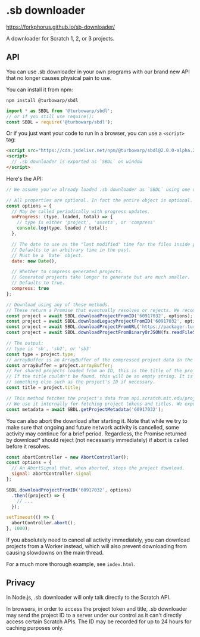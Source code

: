 # .sb downloader

https://forkphorus.github.io/sb-downloader/

A downloader for Scratch 1, 2, or 3 projects.

## API

You can use .sb downloader in your own programs with our brand new API that no longer causes physical pain to use.

You can install it from npm:

```
npm install @turbowarp/sbdl
```

```js
import * as SBDL from '@turbowarp/sbdl';
// or if you still use require():
const SBDL = require('@turbowarp/sbdl');
```

Or if you just want your code to run in a browser, you can use a `<script>` tag:

```html
<script src="https://cdn.jsdelivr.net/npm/@turbowarp/sbdl@2.0.0-alpha.2/lib/bundle-standalone.min.js"></script>
<script>
  // .sb downloader is exported as `SBDL` on window
</script>
```

Here's the API:

```js
// We assume you've already loaded .sb downloader as `SBDL` using one of the methods listed above.

// All properties are optional. In fact the entire object is optional.
const options = {
  // May be called periodically with progress updates.
  onProgress: (type, loaded, total) => {
    // type is either 'project', 'assets', or 'compress'
    console.log(type, loaded / total);
  },

  // The date to use as the "last modified" time for the files inside generated projects.
  // Defaults to an arbitrary time in the past.
  // Must be a `Date` object.
  date: new Date(),

  // Whether to compress generated projects.
  // Generated projects take longer to generate but are much smaller.
  // Defaults to true.
  compress: true
};

// Download using any of these methods.
// These return a Promise that eventually resolves or rejects. We recommend you use async functions.
const project = await SBDL.downloadProjectFromID('60917032', options);
const project = await SBDL.downloadLegacyProjectFromID('60917032', options);
const project = await SBDL.downloadProjectFromURL('https://packager.turbowarp.org/example.sb3', options);
const project = await SBDL.downloadProjectFromBinaryOrJSON(fs.readFileSync('project.json'), options);

// The output:
// type is 'sb', 'sb2', or 'sb3'
const type = project.type;
// arrayBuffer is an ArrayBuffer of the compressed project data in the format given by type.
const arrayBuffer = project.arrayBuffer;
// For shared projects loaded from an ID, this is the title of the project, if any.
// If the title couldn't be found, this will be an empty string. It is your job to handle that and default to
// something else such as the project's ID if necessary.
const title = project.title;

// This method fetches the project's data from api.scratch.mit.edu/projects/id. Only works for shared projects.
// We use it internally for fetching project tokens and titles. We export it in case you find it useful too.
const metadata = await SBDL.getProjectMetadata('60917032');
```

You can also abort the download after starting it. Note that while we try to make sure that ongoing and future network activity is cancelled, some activity may continue for a brief period. Regardless, the Promise returned by download* should reject (not necessarily immediately) if abort is called before it resolves.

```js
const abortController = new AbortController();
const options = {
  // An AbortSignal that, when aborted, stops the project download.
  signal: abortController.signal
};

SBDL.downloadProjectFromID('60917032', options)
  .then((project) => {
    // ...
  });

setTimeout(() => {
  abortController.abort();
}, 1000);
```

If you absolutely need to cancel all activity immediately, you can download projects from a Worker instead, which will also prevent downloading from causing slowdowns on the main thread.

For a much more thorough example, see `index.html`.

## Privacy

In Node.js, .sb downloader will only talk directly to the Scratch API.

In browsers, in order to access the project token and title, .sb downloader may send the project ID to a server under our control as it can't directly access certain Scratch APIs. The ID may be recorded for up to 24 hours for caching purposes only.

